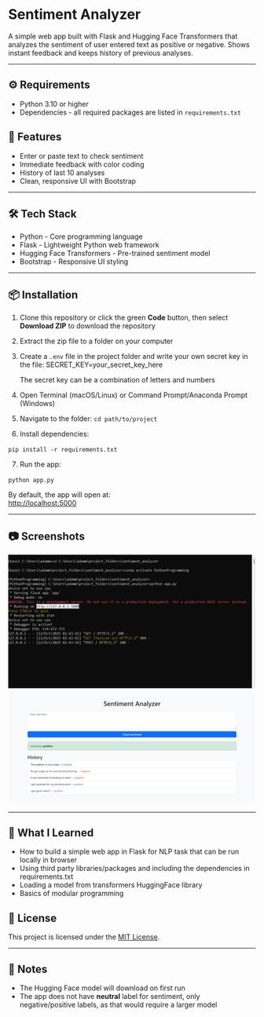 # Sentiment Analyzer

A simple web app built with Flask and Hugging Face Transformers that analyzes the sentiment of user entered text as positive or negative. Shows instant feedback and keeps history of previous analyses.

---

## ⚙️ Requirements

- Python 3.10 or higher
- Dependencies - all required packages are listed in `requirements.txt`

## 🚀 Features

- Enter or paste text to check sentiment
- Immediate feedback with color coding
- History of last 10 analyses
- Clean, responsive UI with Bootstrap

---

## 🛠️ Tech Stack

- Python - Core programming language
- Flask - Lightweight Python web framework
- Hugging Face Transformers - Pre-trained sentiment model
- Bootstrap - Responsive UI styling

---

## 📦 Installation

1. Clone this repository or click the green **Code** button, then select **Download ZIP** to download the repository

2. Extract the zip file to a folder on your computer

3. Create a `.env` file in the project folder and write your own secret key in the file:
SECRET_KEY=your_secret_key_here

    The secret key can be a combination of letters and numbers

4. Open Terminal (macOS/Linux) or Command Prompt/Anaconda Prompt (Windows)

5. Navigate to the folder:
`cd path/to/project`

6. Install dependencies:

`pip install -r requirements.txt`

7. Run the app:

`python app.py`

By default, the app will open at:  
[http://localhost:5000](http://localhost:5000)

---

## 📷 Screenshots

![Run app](images/run_app.png)
![Web app browser window](images/web_app.png)

---

## 📖 What I Learned

- How to build a simple web app in Flask for NLP task that can be run locally in browser
- Using third party libraries/packages and including the dependencies in requirements.txt
- Loading a model from transformers HuggingFace library
- Basics of modular programming

## 📄 License

This project is licensed under the [MIT License](/LICENSE).

---

## 📌 Notes

- The Hugging Face model will download on first run
- The app does not have **neutral** label for sentiment, only negative/positive labels, as that would require a larger model
